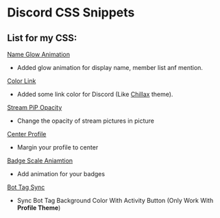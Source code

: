 # Discord CSS Snippets
## List for my CSS:

[Name Glow Animation](https://github.com/sang765/vencord-css-snippets/tree/main/NameGlowAnimation)
 - Added glow animation for display name, member list anf mention.

[Color Link](https://github.com/sang765/vencord-css-snippets/tree/main/Color%20Links)
 - Added some link color for Discord (Like [Chillax](https://betterdiscord.app/theme/Chillax) theme).

[Stream PiP Opacity](https://github.com/sang765/vencord-css-snippets/tree/main/Stream%20PiP%20Opacity)
 - Change the opacity of stream pictures in picture

[Center Profile](https://github.com/sang765/Discord-CSS-Snippets/tree/main/Center%20Profile)
 - Margin your profile to center

[Badge Scale Aniamtion](https://github.com/sang765/Discord-CSS-Snippets/tree/main/Badge%20Scale%20Animation)
 - Add animation for your badges

[Bot Tag Sync](https://github.com/sang765/Discord-CSS-Snippets/tree/main/BotTagSync)
 - Sync Bot Tag Background Color With Activity Button (Only Work With **Profile Theme**)